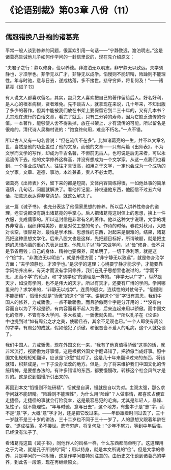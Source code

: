 # 《论语别裁》第03章 八佾（11）

------

## 儒冠错换八卦袍的诸葛亮

平常一般人谈到修养的问题，很喜欢引用一句话——“宁静致远，澹泊明志。”这是诸葛亮告诫他儿子如何作学问的一封信里说的，现在先介绍原文：

“夫君子之行：静以修身，俭以养德。非澹泊无以明志，非宁静无以致远。夫学须静也，才须学也。非学无以广才，非静无以成学。慆慢则不能研精，险躁则不能理性。年与时驰，意与日去，遂成枯落，多不接世。悲守穷庐，将复何及！”——诸葛亮《诫子书》

有人说文人都喜欢留名，其实，岂只文人喜欢把自己的著作留给后人。好名好利，是人心的根本病根，贤者难免。先不谈古人，就拿现在来说，几十年来，不知出版了多少的著作，但其中能被我们放在书架上要保留它到二三十年的，又有几本书？尤其现在流行的白话文章，看完了就丢，只有三分钟的寿命，因为它缺乏流传的价值。一本著作，能够使人舍不得丢掉，放在书架上，才有流传的可能。所以留名是很难的。清代诗人吴梅村说的：“饱食终何用，难全不朽名。”一点不错。

所以古人又有一句名言说：“但在流传不在多”。比如诸葛亮的一生，并不以文章名世，当然是他的功业盖过了他的文章。而他的文章——只有两篇《出师表》，不为文学而文学的写作，却成为千古名著，不但前无古人，也可说是后无来者，可以永远流传下去。他的文学修养这样高，并没有想成为一个文学家。从这一点我们也看到，一个事业成功的人，往往才具很高，如用之于文学，一定也会成为一个成功的文学家。文章、道德、事功，本难兼备，责人不必太苛。

诸葛亮《出师表》外，留下来的都是短简，文体内容简练得很，一如他处事的简单谨慎，几句话，问题就解决了。看他传记里，孙权送他东西，他回信不过五六句话，把意思表达得非常清楚，就这么解决了。

这一篇《诫子书》，也充分表达了他儒家思想的修养。所以后人讲养性修身的道理，老实说都没有跳出诸葛亮的手掌心。后人把诸葛亮这封信上的思想，换上一件衣服，变成儒家的。所以这封信是非常有名的著作。他以这种文字说理，文学的境界非常高，组织非常美妙，都是对仗工整的句子。作诗的时候，春花对秋月，大陆对长空，很容易对，最怕是学术性、思想性的东西，对起来是很难的。结果，诸葛亮把这种思想文学化。后来八股文也是这样，先把题目标好，所谓破题，就是把主题的思想内涵的重心先表达出来。他教儿子以“静”来做学问，以“俭”修身，俭不只是节省用钱；自己的身体、精神也要保养，简单明了，一切干净利落，就是这个“俭”字。“非澹泊无以明志”，就是养德方面；“非宁静无以致远”，就是修身治学方面；“夫学须静也，才须学也。”是求学的道理；心境要宁静才能求学，才能要靠学问培养出来，有天才而没有学问修养，我们在孔子思想里也说过的，“学而不思，思而不学”的论点，和“才须学也”的道理是一样的。“非学无以广才”，纵然是天才，如没有学问，也不是伟大的天才。所以有天才，还要有广博的学问。学问哪里来的？求学来的，“非静无以成学”。连贯的层次，连续性的对仗句子。“慆慢则不能研精”，慆慢也就是“骄傲”的这个“骄”字。讲到这个“骄”字很有意思，我们中国人的修养，力戒骄傲，一点不敢骄傲。而且骄傲两个字是分开用的：**没有内容而自以为了不起是骄，有内容而看不起人为傲，后来连起来用以骄傲。而中国文化的修养，不管有多大学问、多大权威，一骄傲就失败。**所以孔子在《论语》中也提到过“如有周公之才之美，使骄且吝，其余不足观也已。”一个人即使有周公的才学，有周公的成就，假如他犯了骄傲，和很吝啬不爱人的毛病，这个人就免谈了。

我们中国人，力戒骄傲，现在外国文化一来，“我有了他真值得骄傲”这类的话，就非常流行，视骄傲为好事情，这是根据外国文字翻译错了，把骄傲当成好事。照中国文化规规矩矩翻译，应该是“欣慰”就对了。这是几十年来翻译过来的东西，将错就错，积非成是，一下子没办法改的地方。但是，为了将来维护我们中国文化的传统精神，是要想办法的。有许多错误的东西，都要慢慢改，转移这个社会风气才是对的。这是说到慆慢所引出来的。

再回到本文“慆慢则不能研精”，慆就是自满，慢就是自以为对。主观太强，那么求学问就不能研精。“险躁则不能理性”，为什么用“险躁”？人做事情，都喜欢占便宜走捷径，走捷径的事就会行险侥幸，这是最容易犯的毛病。尤其是年轻人，暴躁、急性子，就不能理性。“年与时驰，意与日去”，这个地方，有些本子是“志”字，而不是“意”字，大概“意”字才对，还是把它改过来。——年龄跟着时间过去了，三十一岁就不是三十岁的讲法，三十二岁也不同于三十一岁了。人的思想又跟着年龄在变。“遂成枯落，多不接世。悲守穷庐，将复何及！”少年不努力，等到中年后悔，已经没有法子了。

看诸葛亮这篇《诫子书》，同他作人的风格一样，什么东西都简单明了。这道理用之于为政，就是孔子所说的“简”；用以持身，就是本文所说的“俭”。但是文学的修养，只是学问的一种附庸，这是作学问要特别注意的。由历史文化谈到诸葛亮的学养，到此告一段落，现在再继续原文。

